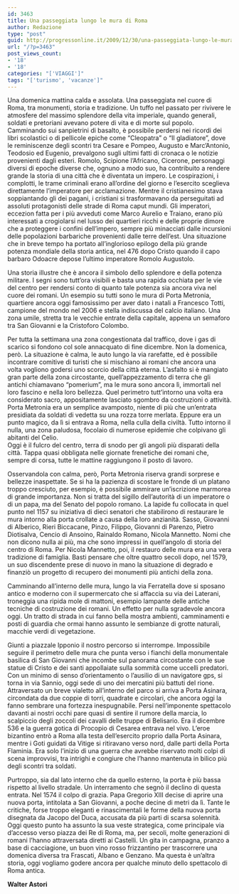 ```yaml
---
id: 3463
title: Una passeggiata lungo le mura di Roma
author: Redazione
type: "post"
guid: http://progressonline.it/2009/12/30/una-passeggiata-lungo-le-mura-di-roma/
url: "/?p=3463"
post_views_count:
- '18'
- '18'
categories: "['VIAGGI']"
tags: "['turismo', 'vacanze']"
---
```


Una domenica mattina calda e assolata. Una passeggiata nel cuore di Roma, tra monumenti, storia e tradizione. Un tuffo nel passato per rivivere le atmosfere del massimo splendore della vita imperiale, quando generali, soldati e pretoriani avevano potere di vita e di morte sul popolo. Camminando sui sanpietrini di basalto, è possibile perdersi nei ricordi dei libri scolastici o di pellicole epiche come “Cleopatra” o “Il gladiatore”, dove le reminiscenze degli scontri tra Cesare e Pompeo, Augusto e Marc’Antonio, Teodosio ed Eugenio, prevalgono sugli ultimi fatti di cronaca o le notizie provenienti dagli esteri. Romolo, Scipione l’Africano, Cicerone, personaggi diversi di epoche diverse che, ognuno a modo suo, ha contribuito a rendere grande la storia di una città che è diventata un impero. Le cospirazioni, i complotti, le trame criminali erano all’ordine del giorno e l’esercito sceglieva direttamente l’imperatore per acclamazione. Mentre il cristianesimo stava soppiantando gli dei pagani, i cristiani si trasformavano da perseguitati ad assoluti protagonisti delle strade di Roma caput mundi. Gli imperatori, eccezion fatta per i più avveduti come Marco Aurelio e Traiano, erano più interessati a crogiolarsi nel lusso dei quartieri ricchi e delle proprie dimore che a proteggere i confini dell’impero, sempre più minacciati dalle incursioni delle popolazioni barbariche provenienti dalle terre dell’est. Una situazione che in breve tempo ha portato all’inglorioso epilogo della più grande potenza mondiale della storia antica, nel 476 dopo Cristo quando il capo barbaro Odoacre depose l’ultimo imperatore Romolo Augustolo.

Una storia illustre che è ancora il simbolo dello splendore e della potenza militare. I segni sono tutt’ora visibili e basta una rapida occhiata per le vie del centro per rendersi conto di quanto tale potenza sia ancora viva nel cuore dei romani. Un esempio su tutti sono le mura di Porta Metronia, quartiere ancora oggi famosissimo per aver dato i natali a Francesco Totti, campione del mondo nel 2006 e stella indiscussa del calcio italiano. Una zona umile, stretta tra le vecchie entrate della capitale, appena un semaforo tra San Giovanni e la Cristoforo Colombo.

Per tutta la settimana una zona congestionata dal traffico, dove i gas di scarico si fondono col sole annacquato di fine dicembre. Non la domenica, però. La situazione è calma, le auto lungo la via rarefatte, ed è possibile incontrare comitive di turisti che si mischiano ai romani che ancora una volta vogliono godersi uno scorcio della città eterna. L’asfalto si è mangiato gran parte della zona circostante, quell’appezzamento di terra che gli antichi chiamavano “pomerium”, ma le mura sono ancora lì, immortali nel loro fascino e nella loro bellezza. Quel perimetro tutt’intorno una volta era considerato sacro, appositamente lasciato sgombro da costruzioni o attività. Porta Metronia era un semplice avamposto, niente di più che un’entrata presidiata da soldati di vedetta su una rozza torre merlata. Eppure era un punto magico, da lì si entrava a Roma, nella culla della civiltà. Tutto intorno il nulla, una zona paludosa, focolaio di numerose epidemie che colpivano gli abitanti del Celio.   
Oggi è il fulcro del centro, terra di snodo per gli angoli più disparati della città. Tappa quasi obbligata nelle giornate frenetiche dei romani che, sempre di corsa, tutte le mattine raggiungono il posto di lavoro.

Osservandola con calma, però, Porta Metronia riserva grandi sorprese e bellezze inaspettate. Se si ha la pazienza di scostare le fronde di un platano troppo cresciuto, per esempio, è possibile ammirare un’iscrizione marmorea di grande importanza. Non si tratta del sigillo dell’autorità di un imperatore o di un papa, ma del Senato del popolo romano. La lapide fu collocata in quel punto nel 1157 su iniziativa di dieci senatori che stabilirono di restaurare le mura intorno alla porta crollate a causa della loro anzianità. Sasso, Giovanni di Alberico, Rieri Biccacane, Pinzo, Filippo, Giovanni di Parenzo, Pietro Diotisalva, Cencio di Ansoino, Rainaldo Romano, Nicola Mannetto. Nomi che non dicono nulla ai più, ma che sono impressi in quell’angolo di storia del centro di Roma. Per Nicola Mannetto, poi, il restauro delle mura era una vera tradizione di famiglia. Basti pensare che oltre quattro secoli dopo, nel 1579, un suo discendente prese di nuovo in mano la situazione di degrado e finanziò un progetto di recupero dei monumenti più antichi della zona.

Camminando all’interno delle mura, lungo la via Ferratella dove si sposano antico e moderno con il supermercato che si affaccia su via dei Laterani, troneggia una ripida mole di mattoni, esempio lampante delle antiche tecniche di costruzione dei romani. Un effetto per nulla sgradevole ancora oggi. Un tratto di strada in cui fanno bella mostra ambienti, camminamenti e posti di guardia che ormai hanno assunto le sembianze di grotte naturali, macchie verdi di vegetazione.

Giunti a piazzale Ipponio il nostro percorso si interrompe. Impossibile seguire il perimetro delle mura che punta verso i fianchi della monumentale basilica di San Giovanni che incombe sul panorama circostante con le sue statue di Cristo e dei santi appollaiate sulla sommità come uccelli predatori. Con un minimo di senso d’orientamento o l’ausilio di un navigatore gps, si torna in via Sannio, oggi sede di uno dei mercatini più battuti del rione. Attraversato un breve vialetto all’interno del parco si arriva a Porta Asinara, circondata da due coppie di torri, quadrate e circolari, che ancora oggi la fanno sembrare una fortezza inespugnabile. Persi nell’imponente spettacolo davanti ai nostri occhi pare quasi di sentire il rumore della marcia, lo scalpiccio degli zoccoli dei cavalli delle truppe di Belisario. Era il dicembre 536 e la guerra gotica di Procopio di Cesarea entrava nel vivo. L’eroe bizantino entrò a Roma alla testa dell’esercito proprio dalla Porta Asinara, mentre i Goti guidati da Vitige si ritiravano verso nord, dalle parti della Porta Flaminia. Era solo l’inizio di una guerra che avrebbe riservato molti colpi di scena improvvisi, tra intrighi e congiure che l’hanno mantenuta in bilico più degli scontri tra soldati.

Purtroppo, sia dal lato interno che da quello esterno, la porta è più bassa rispetto al livello stradale. Un interramento che segnò il declino di questa entrata. Nel 1574 il colpo di grazia. Papa Gregorio XIII decise di aprire una nuova porta, intitolata a San Giovanni, a poche decine di metri da lì. Tante le critiche, forse troppo eleganti e rinascimentali le forme della nuova porta disegnata da Jacopo del Duca, accusata da più parti di scarsa solennità. Oggi questo punto ha assunto la sua veste strategica, come principale via d’accesso verso piazza dei Re di Roma, ma, per secoli, molte generazioni di romani l’hanno attraversata diretti ai Castelli. Un gita in campagna, pranzo a base di cacciagione, un buon vino rosso frizzantino per trascorrere una domenica diversa tra Frascati, Albano e Genzano. Ma questa è un’altra storia, oggi vogliamo godere ancora per qualche minuto dello spettacolo di Roma antica.

**Walter Astori**